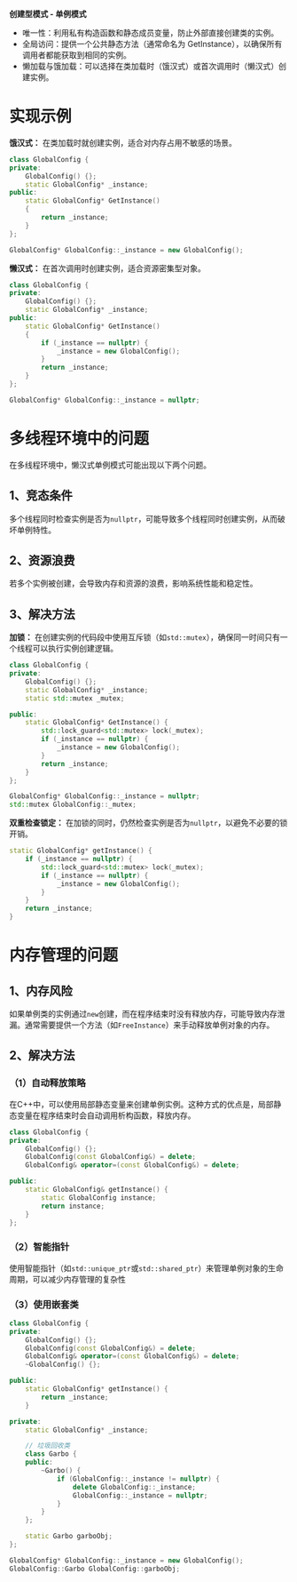**创建型模式 - 单例模式**

* 唯一性：利用私有构造函数和静态成员变量，防止外部直接创建类的实例。
* 全局访问：提供一个公共静态方法（通常命名为 GetInstance），以确保所有调用者都能获取到相同的实例。
* 懒加载与饿加载：可以选择在类加载时（饿汉式）或首次调用时（懒汉式）创建实例。

# 实现示例

**饿汉式：** 在类加载时就创建实例，适合对内存占用不敏感的场景。

```C++
class GlobalConfig {
private:
    GlobalConfig() {};
    static GlobalConfig* _instance;
public:
    static GlobalConfig* GetInstance()
    {
        return _instance;
    }
};

GlobalConfig* GlobalConfig::_instance = new GlobalConfig();
```

**懒汉式：** 在首次调用时创建实例，适合资源密集型对象。

```C++
class GlobalConfig {
private:
    GlobalConfig() {};
    static GlobalConfig* _instance;
public:
    static GlobalConfig* GetInstance()
    {
        if (_instance == nullptr) {
            _instance = new GlobalConfig();
        }
        return _instance;
    }
};

GlobalConfig* GlobalConfig::_instance = nullptr;
```

# 多线程环境中的问题

在多线程环境中，懒汉式单例模式可能出现以下两个问题。

## 1、竞态条件

多个线程同时检查实例是否为`nullptr`，可能导致多个线程同时创建实例，从而破坏单例特性。

## 2、资源浪费

若多个实例被创建，会导致内存和资源的浪费，影响系统性能和稳定性。

## 3、解决方法

**加锁：** 在创建实例的代码段中使用互斥锁（如`std::mutex`），确保同一时间只有一个线程可以执行实例创建逻辑。

```C++
class GlobalConfig {
private:
    GlobalConfig() {};
    static GlobalConfig* _instance;
    static std::mutex _mutex;

public:
    static GlobalConfig* GetInstance() {
        std::lock_guard<std::mutex> lock(_mutex);
        if (_instance == nullptr) {
            _instance = new GlobalConfig();
        }
        return _instance;
    }
};

GlobalConfig* GlobalConfig::_instance = nullptr;
std::mutex GlobalConfig::_mutex;
```

**双重检查锁定：** 在加锁的同时，仍然检查实例是否为`nullptr`，以避免不必要的锁开销。

```C++
static GlobalConfig* getInstance() {
    if (_instance == nullptr) {
        std::lock_guard<std::mutex> lock(_mutex);
        if (_instance == nullptr) {
            _instance = new GlobalConfig();
        }
    }
    return _instance;
}
```

# 内存管理的问题

## 1、内存风险

如果单例类的实例通过`new`创建，而在程序结束时没有释放内存，可能导致内存泄漏。通常需要提供一个方法（如`FreeInstance`）来手动释放单例对象的内存。

## 2、解决方法

### （1）自动释放策略

在C++中，可以使用局部静态变量来创建单例实例。这种方式的优点是，局部静态变量在程序结束时会自动调用析构函数，释放内存。

```C++
class GlobalConfig {
private:
    GlobalConfig() {};
    GlobalConfig(const GlobalConfig&) = delete;
    GlobalConfig& operator=(const GlobalConfig&) = delete;

public:
    static GlobalConfig& getInstance() {
        static GlobalConfig instance;
        return instance;
    }
};
```

### （2）智能指针

使用智能指针（如`std::unique_ptr`或`std::shared_ptr`）来管理单例对象的生命周期，可以减少内存管理的复杂性

### （3）使用嵌套类

```C++
class GlobalConfig {
private:
    GlobalConfig() {};
    GlobalConfig(const GlobalConfig&) = delete;
    GlobalConfig& operator=(const GlobalConfig&) = delete;
    ~GlobalConfig() {};

public:
    static GlobalConfig* getInstance() {
        return _instance;
    }

private:
    static GlobalConfig* _instance;

    // 垃圾回收类
    class Garbo {
    public:
        ~Garbo() {
            if (GlobalConfig::_instance != nullptr) {
                delete GlobalConfig::_instance;
                GlobalConfig::_instance = nullptr;
            }
        }
    };

    static Garbo garboObj;
};

GlobalConfig* GlobalConfig::_instance = new GlobalConfig();
GlobalConfig::Garbo GlobalConfig::garboObj;
```
